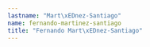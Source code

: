 ```yaml
---
lastname: "Mart\xEDnez-Santiago"
name: fernando-martinez-santiago
title: "Fernando Mart\xEDnez-Santiago"
---
```

